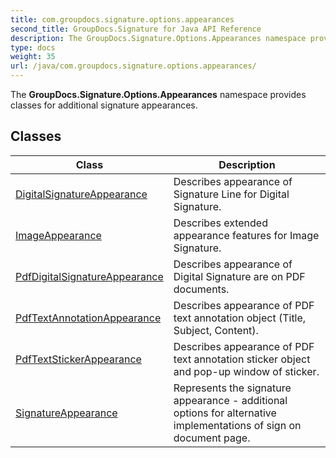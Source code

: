 ```yaml
---
title: com.groupdocs.signature.options.appearances
second_title: GroupDocs.Signature for Java API Reference
description: The GroupDocs.Signature.Options.Appearances namespace provides classes for additional signature appearances.
type: docs
weight: 35
url: /java/com.groupdocs.signature.options.appearances/
---
```


The **GroupDocs.Signature.Options.Appearances** namespace provides classes for additional signature appearances.


## Classes

| Class | Description |
| --- | --- |
| [DigitalSignatureAppearance](../com.groupdocs.signature.options.appearances/digitalsignatureappearance) | Describes appearance of Signature Line for Digital Signature. |
| [ImageAppearance](../com.groupdocs.signature.options.appearances/imageappearance) | Describes extended appearance features for Image Signature. |
| [PdfDigitalSignatureAppearance](../com.groupdocs.signature.options.appearances/pdfdigitalsignatureappearance) | Describes appearance of Digital Signature are on PDF documents. |
| [PdfTextAnnotationAppearance](../com.groupdocs.signature.options.appearances/pdftextannotationappearance) | Describes appearance of PDF text annotation object (Title, Subject, Content). |
| [PdfTextStickerAppearance](../com.groupdocs.signature.options.appearances/pdftextstickerappearance) | Describes appearance of PDF text annotation sticker object and pop-up window of sticker. |
| [SignatureAppearance](../com.groupdocs.signature.options.appearances/signatureappearance) | Represents the signature appearance - additional options for alternative implementations of sign on document page. |
